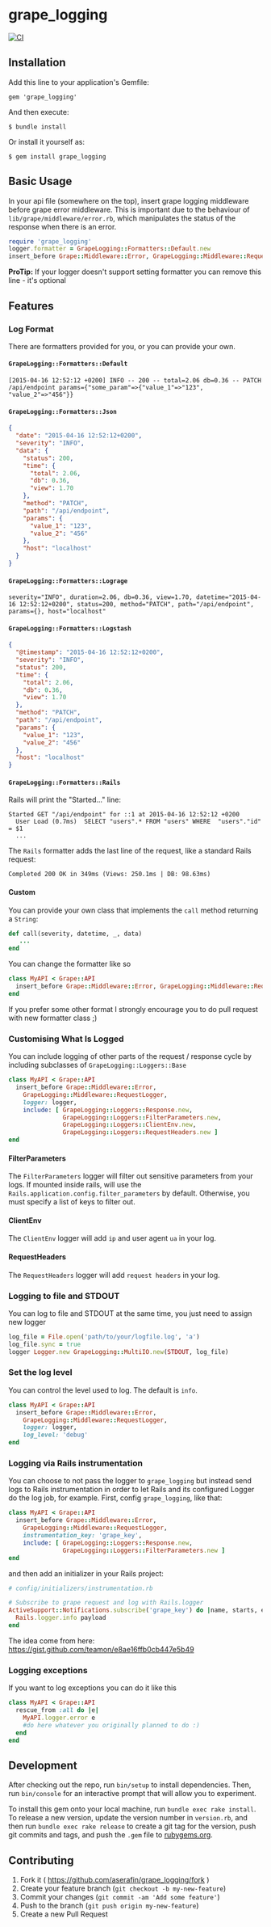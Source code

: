 # grape_logging

[![CI](https://github.com/aserafin/grape_logging/actions/workflows/ci.yml/badge.svg)](https://github.com/aserafin/grape_logging/actions/workflows/ci.yml)

## Installation

Add this line to your application's Gemfile:

    gem 'grape_logging'

And then execute:

    $ bundle install

Or install it yourself as:

    $ gem install grape_logging

## Basic Usage

In your api file (somewhere on the top), insert grape logging middleware before grape error middleware. This is important due to the behaviour of `lib/grape/middleware/error.rb`, which manipulates the status of the response when there is an error.

```ruby
require 'grape_logging'
logger.formatter = GrapeLogging::Formatters::Default.new
insert_before Grape::Middleware::Error, GrapeLogging::Middleware::RequestLogger, { logger: logger }
```

**ProTip:** If your logger doesn't support setting formatter you can remove this line - it's optional

## Features

### Log Format

There are formatters provided for you, or you can provide your own.

#### `GrapeLogging::Formatters::Default`

    [2015-04-16 12:52:12 +0200] INFO -- 200 -- total=2.06 db=0.36 -- PATCH /api/endpoint params={"some_param"=>{"value_1"=>"123", "value_2"=>"456"}}

#### `GrapeLogging::Formatters::Json`

```json
{
  "date": "2015-04-16 12:52:12+0200",
  "severity": "INFO",
  "data": {
    "status": 200,
    "time": {
      "total": 2.06,
      "db": 0.36,
      "view": 1.70
    },
    "method": "PATCH",
    "path": "/api/endpoint",
    "params": {
      "value_1": "123",
      "value_2": "456"
    },
    "host": "localhost"
  }
}
```

#### `GrapeLogging::Formatters::Lograge`

    severity="INFO", duration=2.06, db=0.36, view=1.70, datetime="2015-04-16 12:52:12+0200", status=200, method="PATCH", path="/api/endpoint", params={}, host="localhost"

#### `GrapeLogging::Formatters::Logstash`

```json
{
  "@timestamp": "2015-04-16 12:52:12+0200",
  "severity": "INFO",
  "status": 200,
  "time": {
    "total": 2.06,
    "db": 0.36,
    "view": 1.70
  },
  "method": "PATCH",
  "path": "/api/endpoint",
  "params": {
    "value_1": "123",
    "value_2": "456"
  },
  "host": "localhost"
}
```

#### `GrapeLogging::Formatters::Rails`

Rails will print the "Started..." line:

    Started GET "/api/endpoint" for ::1 at 2015-04-16 12:52:12 +0200
      User Load (0.7ms)  SELECT "users".* FROM "users" WHERE  "users"."id" = $1
      ...

The `Rails` formatter adds the last line of the request, like a standard Rails request:

    Completed 200 OK in 349ms (Views: 250.1ms | DB: 98.63ms)

#### Custom

You can provide your own class that implements the `call` method returning a `String`:

```ruby
def call(severity, datetime, _, data)
   ...
end
```

You can change the formatter like so
```ruby
class MyAPI < Grape::API
  insert_before Grape::Middleware::Error, GrapeLogging::Middleware::RequestLogger, logger: logger, formatter: MyFormatter.new
end
```

If you prefer some other format I strongly encourage you to do pull request with new formatter class ;)

### Customising What Is Logged

You can include logging of other parts of the request / response cycle by including subclasses of `GrapeLogging::Loggers::Base`
```ruby
class MyAPI < Grape::API
  insert_before Grape::Middleware::Error,
    GrapeLogging::Middleware::RequestLogger,
    logger: logger,
    include: [ GrapeLogging::Loggers::Response.new,
               GrapeLogging::Loggers::FilterParameters.new,
               GrapeLogging::Loggers::ClientEnv.new,
               GrapeLogging::Loggers::RequestHeaders.new ]
end
```

#### FilterParameters
The `FilterParameters` logger will filter out sensitive parameters from your logs. If mounted inside rails, will use the `Rails.application.config.filter_parameters` by default. Otherwise, you must specify a list of keys to filter out.

#### ClientEnv
The `ClientEnv` logger will add `ip` and user agent `ua` in your log.

#### RequestHeaders
The `RequestHeaders` logger will add `request headers` in your log.

### Logging to file and STDOUT

You can log to file and STDOUT at the same time, you just need to assign new logger
```ruby
log_file = File.open('path/to/your/logfile.log', 'a')
log_file.sync = true
logger Logger.new GrapeLogging::MultiIO.new(STDOUT, log_file)
```

### Set the log level

You can control the level used to log. The default is `info`.

```ruby
class MyAPI < Grape::API
  insert_before Grape::Middleware::Error, 
    GrapeLogging::Middleware::RequestLogger,
    logger: logger,
    log_level: 'debug'
end
```

### Logging via Rails instrumentation

You can choose to not pass the logger to ```grape_logging``` but instead send logs to Rails instrumentation in order to let Rails and its configured Logger do the log job, for example.
First, config ```grape_logging```, like that:
```ruby
class MyAPI < Grape::API
  insert_before Grape::Middleware::Error,
    GrapeLogging::Middleware::RequestLogger,
    instrumentation_key: 'grape_key',
    include: [ GrapeLogging::Loggers::Response.new,
               GrapeLogging::Loggers::FilterParameters.new ]
end
```

and then add an initializer in your Rails project:
```ruby
# config/initializers/instrumentation.rb

# Subscribe to grape request and log with Rails.logger
ActiveSupport::Notifications.subscribe('grape_key') do |name, starts, ends, notification_id, payload|
  Rails.logger.info payload
end
```

The idea come from here: https://gist.github.com/teamon/e8ae16ffb0cb447e5b49

### Logging exceptions

If you want to log exceptions you can do it like this
```ruby
class MyAPI < Grape::API
  rescue_from :all do |e|
    MyAPI.logger.error e
    #do here whatever you originally planned to do :)
  end
end
```
## Development

After checking out the repo, run `bin/setup` to install dependencies. Then, run `bin/console` for an interactive prompt that will allow you to experiment.

To install this gem onto your local machine, run `bundle exec rake install`. To release a new version, update the version number in `version.rb`, and then run `bundle exec rake release` to create a git tag for the version, push git commits and tags, and push the `.gem` file to [rubygems.org](https://rubygems.org).

## Contributing

1. Fork it ( https://github.com/aserafin/grape_logging/fork )
2. Create your feature branch (`git checkout -b my-new-feature`)
3. Commit your changes (`git commit -am 'Add some feature'`)
4. Push to the branch (`git push origin my-new-feature`)
5. Create a new Pull Request
